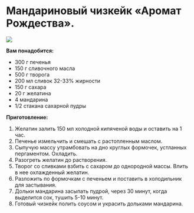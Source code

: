 # Мандариновый чизкейк «Аромат Рождества».
![](/images/Kulinar/Desert/chizkeik_bv7.jpg)

**Вам понадобится:**

- 300 г печенья
- 150 г сливочного масла
- 500 г творога
- 200 мл сливок 32-33% жирности
- 150 г сахара
- 20 г желатина
- 4 мандарина
- 1/2 стакана сахарной пудры

**Приготовление:**

1. Желатин залить 150 мл холодной кипяченой воды и оставить на 1 час.
2. Печенье измельчить и смешать с растопленным маслом.
3. Сыпучую массу утрамбовать на дно круглых формочек, устланных пергаментом. Охладить.
4. Разогреть желатин до растворения.
5. Творог со сливками взбить с сахаром до однородной массы. Влить в нее охлажденный желатин.
6. Разложить по формочкам с печеньем и поставить в холодильник для застывания.
7. Дольки мандарина засыпать пудрой, через 30 минут, когда выделится сок, тушить 5-10 минут.
8. Готовый чизкейк полить соусом и украсить дольками мандарина.

